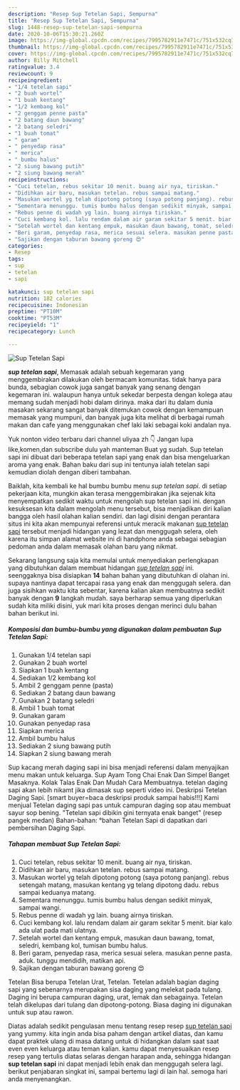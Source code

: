 ```yaml
---
description: "Resep Sup Tetelan Sapi, Sempurna"
title: "Resep Sup Tetelan Sapi, Sempurna"
slug: 1448-resep-sup-tetelan-sapi-sempurna
date: 2020-10-06T15:30:21.260Z
image: https://img-global.cpcdn.com/recipes/7995782911e7471c/751x532cq70/sup-tetelan-sapi-foto-resep-utama.jpg
thumbnail: https://img-global.cpcdn.com/recipes/7995782911e7471c/751x532cq70/sup-tetelan-sapi-foto-resep-utama.jpg
cover: https://img-global.cpcdn.com/recipes/7995782911e7471c/751x532cq70/sup-tetelan-sapi-foto-resep-utama.jpg
author: Billy Mitchell
ratingvalue: 3.4
reviewcount: 9
recipeingredient:
- "1/4 tetelan sapi"
- "2 buah wortel"
- "1 buah kentang"
- "1/2 kembang kol"
- "2 genggam penne pasta"
- "2 batang daun bawang"
- "2 batang seledri"
- "1 buah tomat"
- " garam"
- " penyedap rasa"
- " merica"
- " bumbu halus"
- "2 siung bawang putih"
- "2 siung bawang merah"
recipeinstructions:
- "Cuci tetelan, rebus sekitar 10 menit. buang air nya, tiriskan."
- "Didihkan air baru, masukan tetelan. rebus sampai matang."
- "Masukan wortel yg telah dipotong potong (saya potong panjang). rebus setengah matang, masukan kentang yg telang dipotong dadu. rebus sampai keduanya matang."
- "Sementara menunggu. tumis bumbu halus dengan sedikit minyak, sampai wangi."
- "Rebus penne di wadah yg lain. buang airnya tiriskan."
- "Cuci kembang kol. lalu rendam dalam air garam sekitar 5 menit. biar kalo ada ulat pada mati ulatnya."
- "Setelah wortel dan kentang empuk, masukan daun bawang, tomat, seledri, kembang kol, tumisan bumbu halus."
- "Beri garam, penyedap rasa, merica sesuai selera. masukan penne pasta. aduk. tunggu mendidih, matikan api."
- "Sajikan dengan taburan bawang goreng 😍"
categories:
- Resep
tags:
- sup
- tetelan
- sapi

katakunci: sup tetelan sapi 
nutrition: 182 calories
recipecuisine: Indonesian
preptime: "PT10M"
cooktime: "PT53M"
recipeyield: "1"
recipecategory: Lunch

---
```



![Sup Tetelan Sapi](https://img-global.cpcdn.com/recipes/7995782911e7471c/751x532cq70/sup-tetelan-sapi-foto-resep-utama.jpg)

<b><i>sup tetelan sapi</i></b>, Memasak adalah sebuah kegemaran yang menggembirakan dilakukan oleh bermacam komunitas. tidak hanya para bunda, sebagian cowok juga sangat banyak yang senang dengan kegemaran ini. walaupun hanya untuk sekedar berpesta dengan kolega atau memang sudah menjadi hobi dalam dirinya. maka dari itu dalam dunia masakan sekarang sangat banyak ditemukan cowok dengan kemampuan memasak yang mumpuni, dan banyak juga kita melihat di berbagai rumah makan dan cafe yang menggunakan chef laki laki sebagai koki andalan nya.

Yuk nonton video terbaru dari channel uliyaa zh 👇 Jangan lupa like,komen,dan subscribe dulu yah manteman Buat yg sudah. Sup tetelan sapi ini dibuat dari beberapa tetelan sapi yang enak dan bisa mengeluarkan aroma yang enak. Bahan baku dari sup ini tentunya ialah tetelan sapi kemudian diolah dengan diberi tambahan.

Baiklah, kita kembali ke hal bumbu bumbu menu <i>sup tetelan sapi</i>. di setiap pekerjaan kita, mungkin akan terasa menggembirakan jika sejenak kita menyempatkan sedikit waktu untuk mengolah sup tetelan sapi ini. dengan kesuksesan kita dalam mengolah menu tersebut, bisa menjadikan diri kalian bangga oleh hasil olahan kalian sendiri. dan lagi disini dengan perantara situs ini kita akan mempunyai referensi untuk meracik makanan <u>sup tetelan sapi</u> tersebut menjadi hidangan yang lezat dan menggugah selera, oleh karena itu simpan alamat website ini di handphone anda sebagai sebagian pedoman anda dalam memasak olahan baru yang nikmat.


Sekarang langsung saja kita memulai untuk menyediakan perlengkapan yang dibutuhkan dalam membuat hidangan <u><i>sup tetelan sapi</i></u> ini. seenggaknya bisa disiapkan <b>14</b> bahan bahan yang dibutuhkan di olahan ini. supaya nantinya dapat tercapai rasa yang enak dan menggugah selera. dan juga sisihkan waktu kita sebentar, karena kalian akan membuatnya sedikit banyak dengan <b>9</b> langkah mudah. saya berharap semua yang diperlukan sudah kita miliki disini, yuk mari kita proses dengan merinci dulu bahan bahan berikut ini.

<!--inarticleads1-->

##### Komposisi dan bumbu-bumbu yang digunakan dalam pembuatan Sup Tetelan Sapi:

1. Gunakan 1/4 tetelan sapi
1. Gunakan 2 buah wortel
1. Siapkan 1 buah kentang
1. Sediakan 1/2 kembang kol
1. Ambil 2 genggam penne (pasta)
1. Sediakan 2 batang daun bawang
1. Gunakan 2 batang seledri
1. Ambil 1 buah tomat
1. Gunakan  garam
1. Gunakan  penyedap rasa
1. Siapkan  merica
1. Ambil  bumbu halus
1. Sediakan 2 siung bawang putih
1. Siapkan 2 siung bawang merah


Sup kacang merah daging sapi ini bisa menjadi referensi dalam menyajikan menu makan untuk keluarga. Sup Ayam Tong Chai Enak Dan Simpel Banget Masaknya. Kolak Talas Enak Dan Mudah Cara Membuatnya. tetelan daging sapi akan lebih nikamt jika dimasak sup seperti video ini. Deskripsi Tetelan Daging Sapi. [smart buyer=baca deskripsi produk sampai habis!!!] Kami menjual Tetelan daging sapi pas untuk campuran daging sop atau membuat sayur sop bening. &#34;Tetelan sapi dibikin gini ternyata enak banget&#34; (resep pangek medan) Bahan-bahan: °bahan Tetelan Sapi di dapatkan dari pembersihan Daging Sapi. 

<!--inarticleads2-->

##### Tahapan membuat Sup Tetelan Sapi:

1. Cuci tetelan, rebus sekitar 10 menit. buang air nya, tiriskan.
1. Didihkan air baru, masukan tetelan. rebus sampai matang.
1. Masukan wortel yg telah dipotong potong (saya potong panjang). rebus setengah matang, masukan kentang yg telang dipotong dadu. rebus sampai keduanya matang.
1. Sementara menunggu. tumis bumbu halus dengan sedikit minyak, sampai wangi.
1. Rebus penne di wadah yg lain. buang airnya tiriskan.
1. Cuci kembang kol. lalu rendam dalam air garam sekitar 5 menit. biar kalo ada ulat pada mati ulatnya.
1. Setelah wortel dan kentang empuk, masukan daun bawang, tomat, seledri, kembang kol, tumisan bumbu halus.
1. Beri garam, penyedap rasa, merica sesuai selera. masukan penne pasta. aduk. tunggu mendidih, matikan api.
1. Sajikan dengan taburan bawang goreng 😍


Tetelan Bisa berupa Tetelan Urat, Tetelan. Tetelan adalah bagian daging sapi yang sebenarnya merupakan sisa daging yang melekat pada tulang. Daging ini berupa campuran daging, urat, lemak dan sebagainya. Tetelan telah dikelupas dari tulang dan dipotong-potong. Biasa daging ini digunakan untuk sup atau rawon. 

Diatas adalah sedikit pengulasan menu tentang resep resep <u>sup tetelan sapi</u> yang yummy. kita ingin anda bisa paham dengan artikel diatas, dan kamu dapat praktek ulang di masa datang untuk di hidangkan dalam saat saat even even keluarga atau teman kalian. kamu dapat menyesuaikan resep resep yang tertulis diatas selaras dengan harapan anda, sehingga hidangan <b>sup tetelan sapi</b> ini dapat menjadi lebih enak dan menggugah selera lagi. berikut penjabaran singkat ini, sampai bertemu lagi di lain hal. semoga hari anda menyenangkan.
